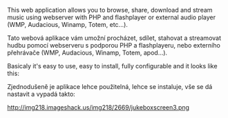 This web application allows you to browse, share, download and stream music using webserver with PHP and flashplayer or external audio player (WMP, Audacious, Winamp, Totem, etc...).

Tato webová aplikace vám umožní procházet, sdílet, stahovat a streamovat hudbu pomocí webserveru s podporou PHP a flashplayeru, nebo externího přehrávače (WMP, Audacious, Winamp, Totem, apod...).

Basicaly it's easy to use, easy to install, fully configurable and it looks like this:

Zjednodušeně je aplikace lehce použitelná, lehce se instaluje, vše se dá nastavit a vypadá takto:

http://img218.imageshack.us/img218/2669/jukeboxscreen3.png
